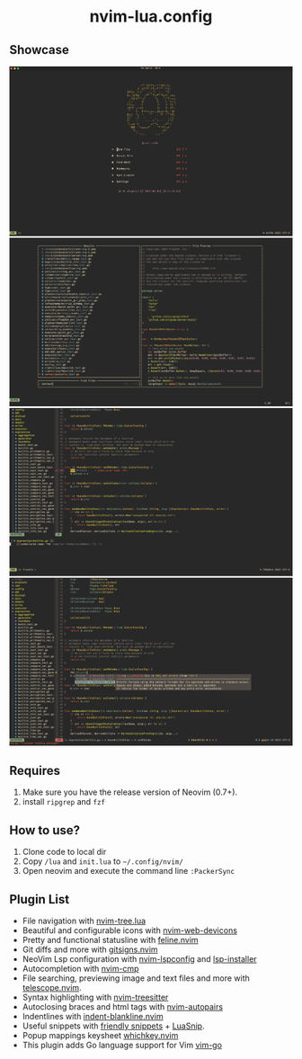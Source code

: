 <h1 align="center">nvim-lua.config</h1>

## Showcase

![showcase](./docs/showcase1.png)
![showcase](./docs/showcase2.png)
![showcase](./docs/showcase3.png)
![showcase](./docs/showcase4.png)

## Requires

1. Make sure you have the release version of Neovim (0.7+).
2. install `ripgrep` and `fzf`

## How to use?

1. Clone code to local dir
2. Copy `/lua` and `init.lua` to `~/.config/nvim/`
3. Open neovim and execute the command line `:PackerSync`

## Plugin List

- File navigation with [nvim-tree.lua](https://github.com/kyazdani42/nvim-tree.lua)
- Beautiful and configurable icons with [nvim-web-devicons](https://github.com/kyazdani42/nvim-web-devicons)
- Pretty and functional statusline with [feline.nvim](https://github.com/Famiu/feline.nvim)
- Git diffs and more with [gitsigns.nvim](https://github.com/lewis6991/gitsigns.nvim)
- NeoVim Lsp configuration with [nvim-lspconfig](https://github.com/neovim/nvim-lspconfig) and [lsp-installer](https://github.com/williamboman/nvim-lsp-installer/)
- Autocompletion with [nvim-cmp](https://github.com/hrsh7th/nvim-cmp)
- File searching, previewing image and text files and more with [telescope.nvim](https://github.com/nvim-telescope/telescope.nvim).
- Syntax highlighting with [nvim-treesitter](https://github.com/nvim-treesitter/nvim-treesitter)
- Autoclosing braces and html tags with [nvim-autopairs](https://github.com/windwp/nvim-autopairs)
- Indentlines with [indent-blankline.nvim](https://github.com/lukas-reineke/indent-blankline.nvim)
- Useful snippets with [friendly snippets](https://github.com/rafamadriz/friendly-snippets) + [LuaSnip](https://github.com/L3MON4D3/LuaSnip).
- Popup mappings keysheet [whichkey.nvim](https://github.com/folke/which-key.nvim)
- This plugin adds Go language support for Vim [vim-go](https://github.com/fatih/vim-go)

